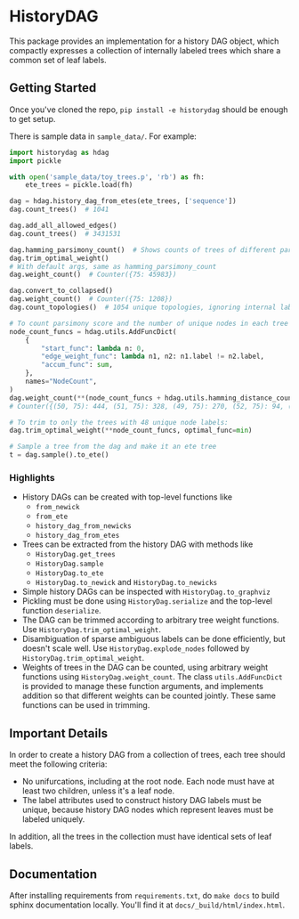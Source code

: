 # HistoryDAG

This package provides an implementation for a history DAG object, which
compactly expresses a collection of internally labeled trees which share
a common set of leaf labels.

## Getting Started

Once you've cloned the repo, `pip install -e historydag` should be enough to
get setup.

There is sample data in `sample_data/`. For example:

```python
import historydag as hdag
import pickle

with open('sample_data/toy_trees.p', 'rb') as fh:
	ete_trees = pickle.load(fh)

dag = hdag.history_dag_from_etes(ete_trees, ['sequence'])
dag.count_trees()  # 1041

dag.add_all_allowed_edges()
dag.count_trees()  # 3431531

dag.hamming_parsimony_count()  # Shows counts of trees of different parsimony scores
dag.trim_optimal_weight()
# With default args, same as hamming_parsimony_count
dag.weight_count()  # Counter({75: 45983})

dag.convert_to_collapsed()
dag.weight_count()  # Counter({75: 1208})
dag.count_topologies()  # 1054 unique topologies, ignoring internal labels

# To count parsimony score and the number of unique nodes in each tree jointly:
node_count_funcs = hdag.utils.AddFuncDict(
    {
        "start_func": lambda n: 0,
        "edge_weight_func": lambda n1, n2: n1.label != n2.label,
        "accum_func": sum,
    },
    names="NodeCount",
)
dag.weight_count(**(node_count_funcs + hdag.utils.hamming_distance_countfuncs))
# Counter({(50, 75): 444, (51, 75): 328, (49, 75): 270, (52, 75): 94, (48, 75): 68, (53, 75): 4})

# To trim to only the trees with 48 unique node labels:
dag.trim_optimal_weight(**node_count_funcs, optimal_func=min)

# Sample a tree from the dag and make it an ete tree
t = dag.sample().to_ete()
```

### Highlights
* History DAGs can be created with top-level functions like
    * `from_newick`
    * `from_ete`
    * `history_dag_from_newicks`
    * `history_dag_from_etes`
* Trees can be extracted from the history DAG with methods like
    * `HistoryDag.get_trees`
    * `HistoryDag.sample`
    * `HistoryDag.to_ete`
    * `HistoryDag.to_newick` and `HistoryDag.to_newicks`
* Simple history DAGs can be inspected with `HistoryDag.to_graphviz`
* Pickling must be done using `HistoryDag.serialize` and the top-level function
    `deserialize`.
* The DAG can be trimmed according to arbitrary tree weight functions. Use
    `HistoryDag.trim_optimal_weight`.
* Disambiguation of sparse ambiguous labels can be done efficiently, but
    doesn't scale well. Use `HistoryDag.explode_nodes` followed by
    `HistoryDag.trim_optimal_weight`.
* Weights of trees in the DAG can be counted, using arbitrary weight functions
    using `HistoryDag.weight_count`. The class `utils.AddFuncDict` is provided
    to manage these function arguments, and implements addition so that
    different weights can be counted jointly. These same functions can be used
    in trimming.

## Important Details

In order to create a history DAG from a collection of trees, each tree should
meet the following criteria:

* No unifurcations, including at the root node. Each node must have at least
    two children, unless it's a leaf node.
* The label attributes used to construct history DAG labels must be unique,
    because history DAG nodes which represent leaves must be labeled uniquely.

In addition, all the trees in the collection must have identical sets of leaf labels.

## Documentation

After installing requirements from `requirements.txt`, do `make docs` to build
sphinx documentation locally. You'll find it at `docs/_build/html/index.html`.
